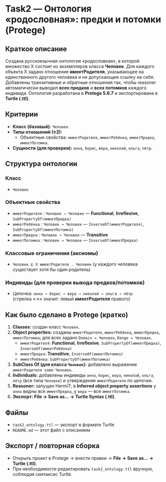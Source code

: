 # Task2 — Онтология «родословная»: предки и потомки (Protege)

## Краткое описание
Создана русскоязычная онтология «родословная», в которой множество X состоит из экземпляров класса **Человек**. Для каждого объекта X задано отношение **имеетРодителя**, указывающее на единственного другого человека и не допускающее ссылку на себя. Добавлены транзитивные и обратные отношения так, чтобы reasoner автоматически выводил **всех предков** и **всех потомков** каждого индивида. Онтология разработана в **Protege 5.6.7** и экспортирована в **Turtle (.ttl)**.

## Критерии
- **Класс (базовый):** `Человек`.
- **Типы отношений (≥2):**
  - Объектные свойства: `имеетРодителя`, `имеетРебёнка`, `имеетПредка`, `имеетПотомка`.
- **Сущности (для проверки):** `анна`, `борис`, `вера`, `николай`, `ольга`, `пётр`.

## Структура онтологии

### Класс
- `Человек`

### Объектные свойства
- `имеетРодителя` : `Человек → Человек` — **Functional**, **Irreflexive**, `SubPropertyOf(имеетПредка)`
- `имеетРебёнка` : `Человек → Человек` — `InverseOf(имеетРодителя)`, `SubPropertyOf(имеетПотомка)`
- `имеетПредка` : `Человек → Человек` — **Transitive**
- `имеетПотомка` : `Человек → Человек` — `InverseOf(имеетПредка)`

### Классовые ограничения (аксиомы)
- `Человек ⊑ ∃ имеетРодителя . Человек`  (у каждого человека существует хотя бы один родитель)

### Индивиды (для проверки вывода предков/потомков)
- Цепочка: `анна → борис → вера → николай → ольга → пётр`  
  (стрелка «→» значит: левый **имеетРодителя** правого)

## Как было сделано в Protege (кратко)
1. **Classes:** создан класс `Человек`.
2. **Object properties:** созданы `имеетРодителя`, `имеетРебёнка`, `имеетПредка`, `имеетПотомка`; для всех задано `Domain = Человек`, `Range = Человек`.  
   - `имеетРодителя`: **Functional**, **Irreflexive**, `SubPropertyOf(имеетПредка)`, `InverseOf(имеетРебёнка)`  
   - `имеетПредка`: **Transitive**, `InverseOf(имеетПотомка)`  
   - `имеетРебёнка`: `SubPropertyOf(имеетПотомка)`  
3. **SubClass Of (для класса `Человек`):** добавлено выражение `имеетРодителя some Человек`.
4. **Individuals:** добавлены индивиды `анна`, `борис`, `вера`, `николай`, `ольга`, `пётр` (все типа `Человек`) и утверждения `имеетРодителя` по цепочке.
5. **Reasoner:** запущен HermiT; в **Inferred object property assertions** у `анна` видны все `имеетПредка`, у `вера` — все `имеетПотомка`.
6. **Экспорт:** **File → Save as… → Turtle Syntax (.ttl)**.

## Файлы
- `task2_ontology.ttl` — экспорт в формате Turtle
- `README.md` — этот файл с описанием

## Экспорт / повторная сборка
- Открыть проект в Protege → внести правки → **File → Save as… → Turtle (.ttl)**.
- При необходимости редактировать `task2_ontology.ttl` вручную, соблюдая синтаксис Turtle.
